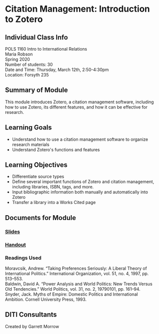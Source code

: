 # Citation Management: Introduction to Zotero

## Individual Class Info
POLS 1160 Intro to International Relations
<br>
Maria Robson
<br>
Spring 2020
<br>
Number of students: 30
<br>
Date and Time: Thursday, March 12th, 2:50-4:30pm
<br>
Location: Forsyth 235

## Summary of Module
This module introduces Zotero, a citation management software, including how to use Zotero, its different features, and how it can be effective for research.

## Learning Goals
- Understand how to use a citation management software to organize research materials
- Understand Zotero's functions and features

## Learning Objectives
- Differentiate source types
- Define several important functions of Zotero and citation management, including libraries, ISBN, tags, and more.
- Input bibliographic information both manually and automatically into Zotero
- Transfer a library into a Works Cited page

## Documents for Module

### [Slides]()

### [Handout]()

### Readings Used
Moravcsik, Andrew. “Taking Preferences Seriously: A Liberal Theory of International Politics.” International Organization, vol. 51, no. 4, 1997, pp. 513–553.
<br/>
Baldwin, David A. “Power Analysis and World Politics: New Trends Versus Old Tendencies.” World Politics, vol. 31, no. 2, 19790101, pp. 161–94.
<br/>
Snyder, Jack. Myths of Empire: Domestic Politics and International Ambition. Cornell University Press, 1993.

## DITI Consultants
Created by Garrett Morrow
